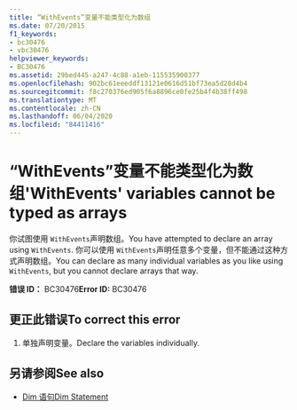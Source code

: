 ```yaml
---
title: “WithEvents”变量不能类型化为数组
ms.date: 07/20/2015
f1_keywords:
- bc30476
- vbc30476
helpviewer_keywords:
- BC30476
ms.assetid: 29bed445-a247-4c88-a1eb-115535900377
ms.openlocfilehash: 902bc61eeeddf13121e0616d51bf73ea5d28d4b4
ms.sourcegitcommit: f8c270376ed905f6a8896ce0fe25b4f4b38ff498
ms.translationtype: MT
ms.contentlocale: zh-CN
ms.lasthandoff: 06/04/2020
ms.locfileid: "84411416"
---
```

# <a name="withevents-variables-cannot-be-typed-as-arrays"></a><span data-ttu-id="af8ce-102">“WithEvents”变量不能类型化为数组</span><span class="sxs-lookup"><span data-stu-id="af8ce-102">'WithEvents' variables cannot be typed as arrays</span></span>
<span data-ttu-id="af8ce-103">你试图使用 `WithEvents`声明数组。</span><span class="sxs-lookup"><span data-stu-id="af8ce-103">You have attempted to declare an array using `WithEvents`.</span></span> <span data-ttu-id="af8ce-104">你可以使用 `WithEvents`声明任意多个变量，但不能通过这种方式声明数组。</span><span class="sxs-lookup"><span data-stu-id="af8ce-104">You can declare as many individual variables as you like using `WithEvents`, but you cannot declare arrays that way.</span></span>  
  
 <span data-ttu-id="af8ce-105">**错误 ID：** BC30476</span><span class="sxs-lookup"><span data-stu-id="af8ce-105">**Error ID:** BC30476</span></span>  
  
## <a name="to-correct-this-error"></a><span data-ttu-id="af8ce-106">更正此错误</span><span class="sxs-lookup"><span data-stu-id="af8ce-106">To correct this error</span></span>  
  
1. <span data-ttu-id="af8ce-107">单独声明变量。</span><span class="sxs-lookup"><span data-stu-id="af8ce-107">Declare the variables individually.</span></span>  
  
## <a name="see-also"></a><span data-ttu-id="af8ce-108">另请参阅</span><span class="sxs-lookup"><span data-stu-id="af8ce-108">See also</span></span>

- [<span data-ttu-id="af8ce-109">Dim 语句</span><span class="sxs-lookup"><span data-stu-id="af8ce-109">Dim Statement</span></span>](../language-reference/statements/dim-statement.md)
